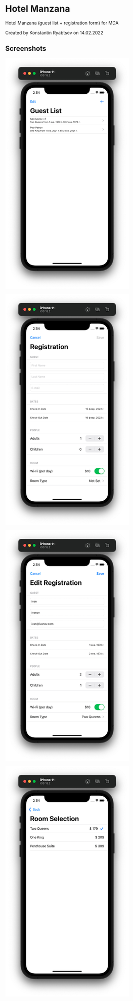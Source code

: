 # Hotel Manzana
Hotel Manzana (guest list + registration form) for MDA

Created by Konstantin Ryabtsev on 14.02.2022

## Screenshots

![Screenshot1](https://github.com/Konstantin-Ryabtsev/Hotel-Manzana/blob/main/Hotel%20Manzana/Screenshots/Screenshot01.png?raw=true)

![Screenshot2](https://github.com/Konstantin-Ryabtsev/Hotel-Manzana/blob/main/Hotel%20Manzana/Screenshots/Screenshot02.png?raw=true)

![Screenshot3](https://github.com/Konstantin-Ryabtsev/Hotel-Manzana/blob/main/Hotel%20Manzana/Screenshots/Screenshot03.png?raw=true)

![Screenshot4](https://github.com/Konstantin-Ryabtsev/Hotel-Manzana/blob/main/Hotel%20Manzana/Screenshots/Screenshot04.png?raw=true)

